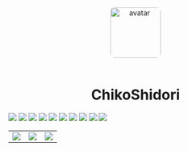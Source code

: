 <div align="center" style="background: url('@/../assets/img/background/elaina.gif') 0 -60px; border-radius: 8px;">
   <img src="https://a.ppy.sh/15907233" width="100px" style="border-radius: 8px; display: block; margin-left: auto; margin-right: auto;" alt="avatar" />
</div>

<br />

<h1 align="center">ChikoShidori</h1>

<div align="center" style="display: inline-block;">
   <!-- JavaScript -->
   <img src="https://img.shields.io/badge/javascript%20-%23323330.svg?&style=for-the-badge&logo=javascript" />

   <!-- TypeScript -->
   <img src="https://img.shields.io/badge/typescript%20-%23323330.svg?&style=for-the-badge&logo=typescript" />

   <!-- Python -->
   <img src="https://img.shields.io/badge/python%20-%23323330.svg?&style=for-the-badge&logo=python" />

   <!-- Html -->
   <img src="https://img.shields.io/badge/html%20-%23323330.svg?&style=for-the-badge&logo=html5" />

   <!-- Css -->
   <img src="https://img.shields.io/badge/css%20-%23323330.svg?&style=for-the-badge&logo=css3&logoColor=%230c7cc0" />

   <!-- Angular -->
   <img src="https://img.shields.io/badge/angular%20-%23323330.svg?&style=for-the-badge&logo=angular&logoColor=%23de3935" />

   <!-- Nestjs -->
   <img src="https://img.shields.io/badge/nestjs%20-%23323330.svg?&style=for-the-badge&logo=nestjs&logoColor=%23e0234e" />

   <!-- React -->
   <img src="https://img.shields.io/badge/react%20-%23323330.svg?&style=for-the-badge&logo=react" />

   <!-- Mongodb -->
   <img src="https://img.shields.io/badge/mongodb%20-%23323330.svg?&style=for-the-badge&logo=mongodb" />

   <!-- Visual Studio Code -->
   <img src="https://img.shields.io/badge/VsCode%20-%23323330.svg?&style=for-the-badge&logo=visualstudio&logoColor=%2323abf2" />
</div>

<table>
   <tr>
      <td align="center">
        <img align="center" src="https://github-readme-stats.vercel.app/api/wakatime?username=ChikoShidori&show_icons=true&title_color=4F8CC9&text_color=9f9f9f&bg_color=00000000&hide_border=true&icon_color=4F8CC9&hide_title=true&count_private=true">
      </td>
      <td align="center" style="padding=0;width=50%;">
         <img
            align="center"
            style="padding=0;"
            src="https://github-readme-stats.vercel.app/api/?username=ChikoShidori&show_icons=true&title_color=4F8CC9&text_color=9f9f9f&bg_color=00000000&hide_border=true&icon_color=4F8CC9&hide_title=true&count_private=true"
         />
      </td>
      <td align="center" style="padding=0;width=50%;">
         <img
            align="center"
            style="padding=0;"
            src="https://github-readme-stats.vercel.app/api/top-langs/?username=ChikoShidori&layout=compact&show_icons=true&title_color=4F8CC9&text_color=9f9f9f&bg_color=00000000&hide_border=true&icon_color=00000000&count_private=true"
         />
      </td>
   </tr>
</table>

<!-- <p align="center">
    <a href="https://discord.gg/HhybNhchcC"><img src="https://invidget.switchblade.xyz/HhybNhchcC" align="center" ><a>
</p> -->
